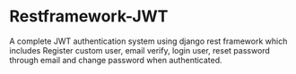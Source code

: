 # Restframework-JWT
A complete JWT authentication system using django rest framework which includes Register custom user, email verify, login user, reset password through email and change password when authenticated.

